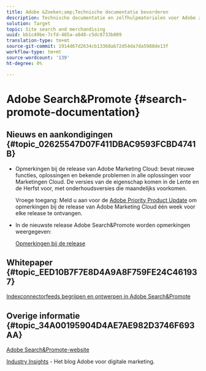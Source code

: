 ```yaml
---
title: Adobe &Zoeken;amp;Technische documentatie bevorderen
description: Technische documentatie en zelfhulpmaterialen voor Adobe zoeken&amp;Promoten
solution: Target
topic: Site search and merchandising
uuid: bb1c49be-7cfd-485a-a848-c5dc8733b009
translation-type: tm+mt
source-git-commit: 1914d67d2634cb13368ab72d54da7da5988de13f
workflow-type: tm+mt
source-wordcount: '139'
ht-degree: 0%

---
```



# Adobe Search&amp;Promote {#search-promote-documentation}

## Nieuws en aankondigingen {#topic_02625547D07F411DBAC9593FCBD4741B}

<!-- * **Attention:** [Adobe Search&amp;Promote End-of-Service Announcement](/help/sp-eol.md). -->

* Opmerkingen bij de release van Adobe Marketing Cloud: bevat nieuwe functies, oplossingen en bekende problemen in alle oplossingen voor Marketingen Cloud. De versies van de eigenschap komen in de Lente en de Herfst voor, met onderhoudsversies die maandelijks voorkomen.

   Vroege toegang: Meld u aan voor de [Adobe Priority Product Update](https://campaign.adobe.com/webApp/adbePriorityProductSubscribe) om opmerkingen bij de release van Adobe Marketing Cloud één week voor elke release te ontvangen.

* In de nieuwste release Adobe Search&amp;Promote worden opmerkingen weergegeven:

   [Opmerkingen bij de release](/help/c-searchpromote-release-notes/c-rn-02-13-18-version-1811.md)

## Whitepaper {#topic_EED10B7F7E8D4A9A8F759FE24C461937}

[Indexconnectorfeeds begrijpen en ontwerpen in Adobe Search&amp;Promote](https://marketing.adobe.com/resources/help/en_US/snp/index_connector_feeds.pdf)

## Overige informatie {#topic_34A00195904D4AE7AE982D3746F693AA}

[Adobe Search&amp;Promote-website](https://www.adobe.com/solutions/testing-targeting/search-driven-merchandising.html)

[Industry Insights](https://blogs.adobe.com/digitalmarketing/)  - Het blog Adobe voor digitale marketing.
